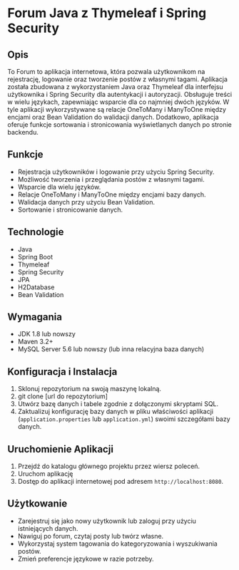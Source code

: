 # Forum Java z Thymeleaf i Spring Security

## Opis

To Forum to aplikacja internetowa, która pozwala użytkownikom na rejestrację, logowanie oraz tworzenie postów z własnymi tagami. Aplikacja została zbudowana z wykorzystaniem Java oraz Thymeleaf dla interfejsu użytkownika i Spring Security dla autentykacji i autoryzacji. Obsługuje treści w wielu językach, zapewniając wsparcie dla co najmniej dwóch języków. W tyle aplikacji wykorzystywane są relacje OneToMany i ManyToOne między encjami oraz Bean Validation do walidacji danych. Dodatkowo, aplikacja oferuje funkcje sortowania i stronicowania wyświetlanych danych po stronie backendu.

## Funkcje

- Rejestracja użytkowników i logowanie przy użyciu Spring Security.
- Możliwość tworzenia i przeglądania postów z własnymi tagami.
- Wsparcie dla wielu języków.
- Relacje OneToMany i ManyToOne między encjami bazy danych.
- Walidacja danych przy użyciu Bean Validation.
- Sortowanie i stronicowanie danych.

## Technologie

- Java
- Spring Boot
- Thymeleaf
- Spring Security
- JPA
- H2Database
- Bean Validation

## Wymagania

- JDK 1.8 lub nowszy
- Maven 3.2+
- MySQL Server 5.6 lub nowszy (lub inna relacyjna baza danych)

## Konfiguracja i Instalacja

1. Sklonuj repozytorium na swoją maszynę lokalną.
2. git clone [url do repozytorium]
3. Utwórz bazę danych i tabele zgodnie z dołączonymi skryptami SQL.
4. Zaktualizuj konfigurację bazy danych w pliku właściwości aplikacji (`application.properties` lub `application.yml`) swoimi szczegółami bazy danych.

## Uruchomienie Aplikacji

1. Przejdź do katalogu głównego projektu przez wiersz poleceń.
2. Uruchom aplikację
3. Dostęp do aplikacji internetowej pod adresem `http://localhost:8080`.

## Użytkowanie

- Zarejestruj się jako nowy użytkownik lub zaloguj przy użyciu istniejących danych.
- Nawiguj po forum, czytaj posty lub twórz własne.
- Wykorzystaj system tagowania do kategoryzowania i wyszukiwania postów.
- Zmień preferencje językowe w razie potrzeby.

   

